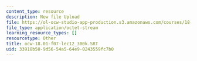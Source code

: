 ```yaml
---
content_type: resource
description: New file Upload
file: https://ol-ocw-studio-app-production.s3.amazonaws.com/courses/18-01sc-single-variable-calculus-fall-2010/33918b509d5654a564e90243559fc7b0_ocw-18.01-f07-lec12_300k.SRT
file_type: application/octet-stream
learning_resource_types: []
resourcetype: Other
title: ocw-18.01-f07-lec12_300k.SRT
uid: 33918b50-9d56-54a5-64e9-0243559fc7b0
---
```

